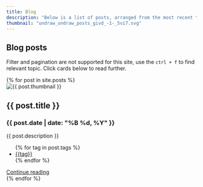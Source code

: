 ```yaml
---
title: Blog
description: "Below is a list of posts, arranged from the most recent to the oldest. Pagination does not work here due to Jekyll limitations."
thumbnail: "undraw_undraw_posts_givd_-1-_5vi7.svg"
---
```


## Blog posts

Filter and pagination are not supported for this site, use the `ctrl + f` to find relevant topic. Click cards below to read further.

<div class="row row-cols-1 row-cols-md-3 g-4">
  {% for post in site.posts %}
    <div class="col">
      <div class="card h-100">
        <div class="p-4">
          <img class="card-img-top" src="{{ site.baseurl }}/assets/svgs/{{ post.thumbnail }}" alt="{{ post.thumbnail }}" style="aspect-ratio: 143 / 90;">
        </div>
        <div class="card-body border-top">
          <h2 class="h5 card-title">{{ post.title }}</h2>
          <h3 class="h6 card-subtitle mb-2 text-body-secondary">{{ post.date | date: "%B %d, %Y" }}</h3>
          <p class="card-text text-truncate" style="max-width: 100%;">{{ post.description }}</p>
        </div>
        <ul class="list-group list-group-flush">
          {% for tag in post.tags %}
            <li class="list-group-item">
              <a class="card-link" href="{{site.baseurl}}/tags/#{{tag|slugize}}">{{tag}}</a>
            </li>
          {% endfor %}
        </ul>
        <div class="card-body">
          <a href="{{ site.baseurl }}{{ post.url }}" class="card-link">Continue reading</a>
        </div>
      </div>
    </div>
  {% endfor %}
</div>
